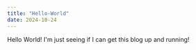 ```yaml
---
title: "Hello-World"
date: 2024-10-24
---
```


Hello World! I'm just seeing if I can get this blog up and running!
